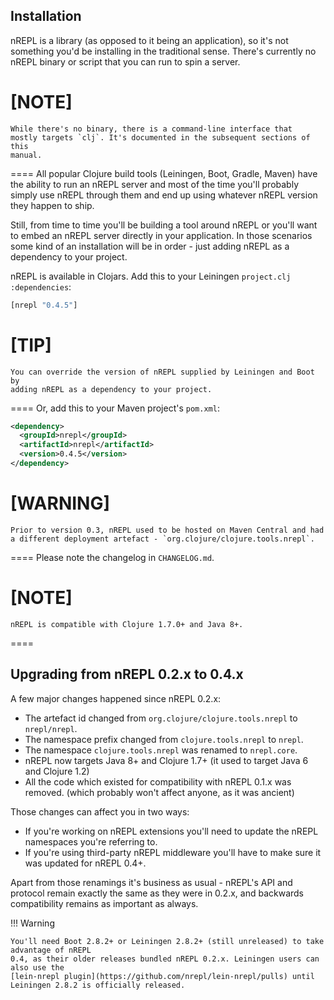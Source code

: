 ## Installation

nREPL is a library (as opposed to it being an application), so it's
not something you'd be installing in the traditional sense. There's
currently no nREPL binary or script that you can run to spin a server.

[NOTE]
====
    While there's no binary, there is a command-line interface that
    mostly targets `clj`. It's documented in the subsequent sections of this
    manual.
====
All popular Clojure build tools (Leiningen, Boot, Gradle, Maven) have
the ability to run an nREPL server and most of the time you'll probably
simply use nREPL through them and end up using whatever nREPL version
they happen to ship.

Still, from time to time you'll be building a tool around nREPL or you'll
want to embed an nREPL server directly in your application. In those
scenarios some kind of an installation will be in order - just adding
nREPL as a dependency to your project.

nREPL is available in Clojars. Add this to your Leiningen
`project.clj` `:dependencies`:

```clojure
[nrepl "0.4.5"]
```

[TIP]
====
    You can override the version of nREPL supplied by Leiningen and Boot by
    adding nREPL as a dependency to your project.
====
Or, add this to your Maven project's `pom.xml`:

```xml
<dependency>
  <groupId>nrepl</groupId>
  <artifactId>nrepl</artifactId>
  <version>0.4.5</version>
</dependency>
```

[WARNING]
====
    Prior to version 0.3, nREPL used to be hosted on Maven Central and had
    a different deployment artefact - `org.clojure/clojure.tools.nrepl`.
====
Please note the changelog in `CHANGELOG.md`.

[NOTE]
====
    nREPL is compatible with Clojure 1.7.0+ and Java 8+.
====
## Upgrading from nREPL 0.2.x to 0.4.x

A few major changes happened since nREPL 0.2.x:

* The artefact id changed from `org.clojure/clojure.tools.nrepl` to `nrepl/nrepl`.
* The namespace prefix changed from `clojure.tools.nrepl` to `nrepl`.
* The namespace `clojure.tools.nrepl` was renamed to `nrepl.core`.
* nREPL now targets Java 8+ and Clojure 1.7+ (it used to target Java 6 and Clojure 1.2)
* All the code which existed for compatibility with nREPL 0.1.x was removed. (which probably won't affect anyone, as it was ancient)

Those changes can affect you in two ways:

* If you're working on nREPL extensions you'll need to update the nREPL namespaces you're referring to.
* If you're using third-party nREPL middleware you'll have to make sure it was updated for nREPL 0.4+.

Apart from those renamings it's business as usual - nREPL's API and
protocol remain exactly the same as they were in 0.2.x, and backwards
compatibility remains as important as always.

!!! Warning

    You'll need Boot 2.8.2+ or Leiningen 2.8.2+ (still unreleased) to take advantage of nREPL
    0.4, as their older releases bundled nREPL 0.2.x. Leiningen users can also use the
    [lein-nrepl plugin](https://github.com/nrepl/lein-nrepl/pulls) until Leiningen 2.8.2 is officially released.

